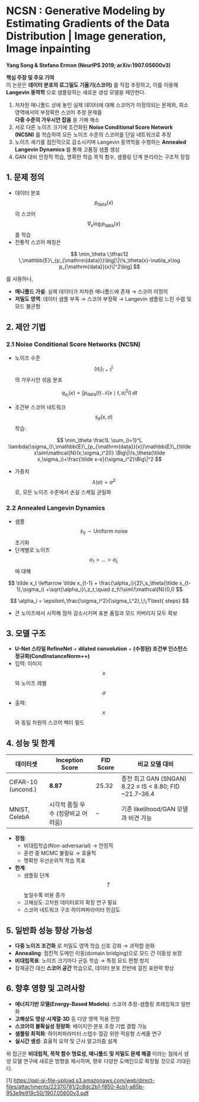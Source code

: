 # NCSN : Generative Modeling by Estimating Gradients of the Data Distribution | Image generation, Image inpainting

**Yang Song & Stefano Ermon (NeurIPS 2019; arXiv:1907.05600v3)**  

**핵심 주장 및 주요 기여**  
이 논문은 **데이터 분포의 로그밀도 기울기(스코어)** 를 직접 추정하고, 이를 이용해 **Langevin 동역학** 으로 샘플링하는 새로운 생성 모델을 제안한다.  
1. 저차원 매니폴드 상에 놓인 실제 데이터에 대해 스코어가 미정의되는 문제와, 희소 영역에서의 부정확한 스코어 추정 문제를  
   **다중 수준의 가우시안 잡음** 을 가해 해소  
2. 서로 다른 노이즈 크기에 조건화된 **Noise Conditional Score Network (NCSN)** 를 학습하여 모든 노이즈 수준의 스코어를 단일 네트워크로 추정  
3. 노이즈 세기를 점진적으로 감소시키며 Langevin 동역학을 수행하는 **Annealed Langevin Dynamics** 를 통해 고품질 샘플 생성  
4. GAN 대비 안정적 학습, 명확한 학습 목적 함수, 샘플링 단계 분리라는 구조적 장점  

## 1. 문제 정의  
- 데이터 분포 $$p_{\mathrm{data}}(x)$$ 의 스코어 $$\nabla_x \log p_{\mathrm{data}}(x)$$ 를 학습  
- 전통적 스코어 매칭은  

$$
    \min_\theta \;\tfrac12 \,\mathbb{E}\_{p_{\mathrm{data}}}\big[\|\!s_\theta(x)-\nabla_x\log p_{\mathrm{data}}(x)\|^2\big]
$$
  
  를 사용하나,  
  - **매니폴드 가설**: 실제 데이터가 저차원 매니폴드에 존재 → 스코어 미정의  
  - **저밀도 영역**: 데이터 샘플 부족 → 스코어 부정확 → Langevin 샘플링 느린 수렴 및 모드 불균형  

## 2. 제안 기법  

### 2.1 Noise Conditional Score Networks (NCSN)  
- 노이즈 수준 $$\{\sigma_i\}_{i=1}^L$$ 의 가우시안 섞음 분포  

$$
    q_{\sigma_i}(x) = \int p_{\mathrm{data}}(t)\,\mathcal{N}(x\mid t,\sigma_i^2 I)\,dt
$$

- 조건부 스코어 네트워크 $$s_\theta(x,\sigma)$$ 학습:  

$$
    \min_\theta \frac1L \sum_{i=1}^L \lambda(\sigma_i)\,\mathbb{E}\_{p_{\mathrm{data}}(x)}\mathbb{E}\_{\tilde x\sim\mathcal{N}(x,\sigma_i^2I)}
    \Big\|\!s_\theta(\tilde x,\sigma_i)+\frac{\tilde x-x}{\sigma_i^2}\Big\|^2
$$
  
  - 가중치 $$\lambda(\sigma)=\sigma^2$$ 로, 모든 노이즈 수준에서 손실 스케일 균일화  

### 2.2 Annealed Langevin Dynamics  
- 샘플 $$\tilde x_0\sim\text{Uniform noise}$$ 초기화  
- 단계별로 노이즈 $$\sigma_1>\dots>\sigma_L$$ 에 대해  

$$
    \tilde x_t \leftarrow \tilde x_{t-1} + \frac{\alpha_i}{2}\,s_\theta(\tilde x_{t-1},\sigma_i)
    +\sqrt{\alpha_i}\,z_t,\quad z_t\!\sim\!\mathcal{N}(0,I)
$$

$$
    \alpha_i = \epsilon\,\frac{\sigma_i^2}{\sigma_L^2},\;\;T\text{ steps}
$$

- 큰 노이즈에서 시작해 점차 감소시키며 표본 품질과 모드 커버리지 모두 확보  

## 3. 모델 구조  
- **U-Net 스타일 RefineNet** + **dilated convolution** + **(수정된) 조건부 인스턴스 정규화(CondInstanceNorm++)**  
- 입력: 이미지 $$x$$ 와 노이즈 레벨 $$\sigma$$  
- 출력: $$x$$ 와 동일 차원의 스코어 벡터 필드  

## 4. 성능 및 한계  

| 데이터셋      | Inception Score | FID Score | 비교 모델 대비                                    |
|--------------|-----------------|-----------|----------------------------------------------------|
| CIFAR-10 (uncond.) | **8.87**           | 25.32     | 종전 최고 GAN (SNGAN) 8.22 ≤ IS < 8.80; FID ~21.7–36.4 |
| MNIST, CelebA   | 시각적 품질 우수 (정량비교 어려움) | –         | 기존 likelihood/GAN 모델과 비견 가능                |

- **장점**:  
  - 비대립학습(Non-adversarial) → 안정적  
  - 훈련 중 MCMC 불필요 → 효율적  
  - 명확한 우선순위적 학습 목표  
- **한계**:  
  - 샘플링 단계 $$T$$ 높일수록 비용 증가  
  - 고해상도·고차원 데이터로의 확장 연구 필요  
  - 스코어 네트워크 구조·하이퍼파라미터 민감도  

## 5. 일반화 성능 향상 가능성  
- **다중 노이즈 조건화** 로 저밀도 영역 학습 신호 강화 → 과적합 완화  
- **Annealing**: 점진적 도메인 이동(domain bridging)으로 모드 간 이동성 보장  
- **비대립목표**: 노이즈 크기마다 균등 학습 → 특정 모드 편향 방지  
- 잠재공간 대신 **스코어 공간** 학습으로, 데이터 분포 전반에 걸친 표현력 향상  

## 6. 향후 영향 및 고려사항  
- **에너지기반 모델(Energy-Based Models)**: 스코어 추정-샘플링 프레임워크 일반화  
- **고해상도 영상·시계열·3D** 등 다양 영역 적용 전망  
- **스코어의 불확실성 정량화**: 베이지안·분포 추정 기법 결합 가능  
- **샘플링 최적화**: 하이퍼파라미터·스텝수 절감 위한 적응형 스케줄 연구  
- **실시간 생성**: 효율적 요약 및 근사 알고리즘 설계  

위 접근은 **비대립적, 목적 함수 명료성, 매니폴드 및 저밀도 문제 해결** 이라는 점에서 생성 모델 연구에 새로운 방향을 제시하며, 향후 다양한 도메인으로 확장될 것으로 기대된다.

[1] https://ppl-ai-file-upload.s3.amazonaws.com/web/direct-files/attachments/22370781/2c8dc2b1-f850-4cb1-a85b-953e9e919c50/1907.05600v3.pdf
